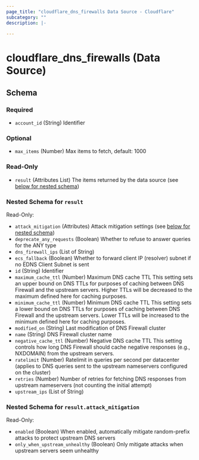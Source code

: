 ```yaml
---
page_title: "cloudflare_dns_firewalls Data Source - Cloudflare"
subcategory: ""
description: |-
  
---
```


# cloudflare_dns_firewalls (Data Source)




<!-- schema generated by tfplugindocs -->
## Schema

### Required

- `account_id` (String) Identifier

### Optional

- `max_items` (Number) Max items to fetch, default: 1000

### Read-Only

- `result` (Attributes List) The items returned by the data source (see [below for nested schema](#nestedatt--result))

<a id="nestedatt--result"></a>
### Nested Schema for `result`

Read-Only:

- `attack_mitigation` (Attributes) Attack mitigation settings (see [below for nested schema](#nestedatt--result--attack_mitigation))
- `deprecate_any_requests` (Boolean) Whether to refuse to answer queries for the ANY type
- `dns_firewall_ips` (List of String)
- `ecs_fallback` (Boolean) Whether to forward client IP (resolver) subnet if no EDNS Client Subnet is sent
- `id` (String) Identifier
- `maximum_cache_ttl` (Number) Maximum DNS cache TTL This setting sets an upper bound on DNS TTLs for purposes of caching between DNS Firewall and the upstream servers. Higher TTLs will be decreased to the maximum defined here for caching purposes.
- `minimum_cache_ttl` (Number) Minimum DNS cache TTL This setting sets a lower bound on DNS TTLs for purposes of caching between DNS Firewall and the upstream servers. Lower TTLs will be increased to the minimum defined here for caching purposes.
- `modified_on` (String) Last modification of DNS Firewall cluster
- `name` (String) DNS Firewall cluster name
- `negative_cache_ttl` (Number) Negative DNS cache TTL This setting controls how long DNS Firewall should cache negative responses (e.g., NXDOMAIN) from the upstream servers.
- `ratelimit` (Number) Ratelimit in queries per second per datacenter (applies to DNS queries sent to the upstream nameservers configured on the cluster)
- `retries` (Number) Number of retries for fetching DNS responses from upstream nameservers (not counting the initial attempt)
- `upstream_ips` (List of String)

<a id="nestedatt--result--attack_mitigation"></a>
### Nested Schema for `result.attack_mitigation`

Read-Only:

- `enabled` (Boolean) When enabled, automatically mitigate random-prefix attacks to protect upstream DNS servers
- `only_when_upstream_unhealthy` (Boolean) Only mitigate attacks when upstream servers seem unhealthy


